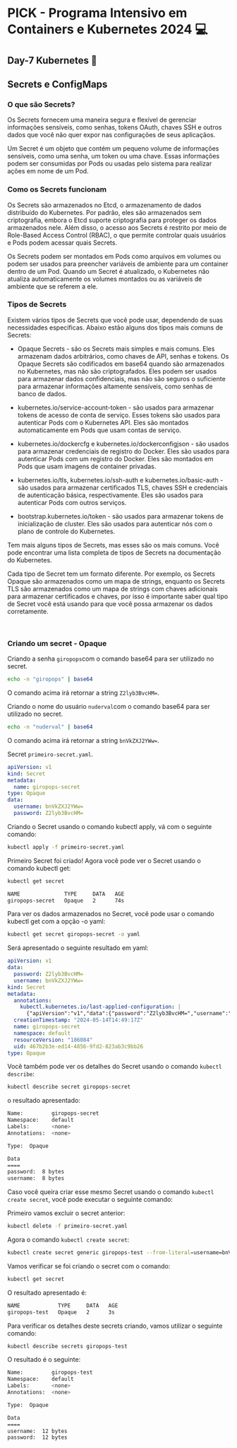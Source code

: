 # PICK - Programa Intensivo em Containers e Kubernetes 2024 :computer:

## Day-7 Kubernetes :rocket:

## Secrets e ConfigMaps


### O que são Secrets?

Os Secrets fornecem uma maneira segura e flexível de gerenciar informações sensíveis, como senhas, tokens OAuth, chaves SSH e outros dados que você não quer expor nas configurações de seus aplicaçãos.

Um Secret é um objeto que contém um pequeno volume de informações sensíveis, como uma senha, um token ou uma chave. Essas informações podem ser consumidas por Pods ou usadas pelo sistema para realizar ações em nome de um Pod.

 

### Como os Secrets funcionam

Os Secrets são armazenados no Etcd, o armazenamento de dados distribuído do Kubernetes. Por padrão, eles são armazenados sem criptografia, embora o Etcd suporte criptografia para proteger os dados armazenados nele. Além disso, o acesso aos Secrets é restrito por meio de Role-Based Access Control (RBAC), o que permite controlar quais usuários e Pods podem acessar quais Secrets.

Os Secrets podem ser montados em Pods como arquivos em volumes ou podem ser usados para preencher variáveis de ambiente para um container dentro de um Pod. Quando um Secret é atualizado, o Kubernetes não atualiza automaticamente os volumes montados ou as variáveis de ambiente que se referem a ele.

 

### Tipos de Secrets

Existem vários tipos de Secrets que você pode usar, dependendo de suas necessidades específicas. Abaixo estão alguns dos tipos mais comuns de Secrets:

- Opaque Secrets - são os Secrets mais simples e mais comuns. Eles armazenam dados arbitrários, como chaves de API, senhas e tokens. Os Opaque Secrets são codificados em base64 quando são armazenados no Kubernetes, mas não são criptografados. Eles podem ser usados para armazenar dados confidenciais, mas não são seguros o suficiente para armazenar informações altamente sensíveis, como senhas de banco de dados.

- kubernetes.io/service-account-token - são usados para armazenar tokens de acesso de conta de serviço. Esses tokens são usados para autenticar Pods com o Kubernetes API. Eles são montados automaticamente em Pods que usam contas de serviço.

- kubernetes.io/dockercfg e kubernetes.io/dockerconfigjson - são usados para armazenar credenciais de registro do Docker. Eles são usados para autenticar Pods com um registro do Docker. Eles são montados em Pods que usam imagens de container privadas.

- kubernetes.io/tls, kubernetes.io/ssh-auth e kubernetes.io/basic-auth - são usados para armazenar certificados TLS, chaves SSH e credenciais de autenticação básica, respectivamente. Eles são usados para autenticar Pods com outros serviços.

- bootstrap.kubernetes.io/token - são usados para armazenar tokens de inicialização de cluster. Eles são usados para autenticar nós com o plano de controle do Kubernetes.

Tem mais alguns tipos de Secrets, mas esses são os mais comuns. Você pode encontrar uma lista completa de tipos de Secrets na documentação do Kubernetes.

Cada tipo de Secret tem um formato diferente. Por exemplo, os Secrets Opaque são armazenados como um mapa de strings, enquanto os Secrets TLS são armazenados como um mapa de strings com chaves adicionais para armazenar certificados e chaves, por isso é importante saber qual tipo de Secret você está usando para que você possa armazenar os dados corretamente.

&nbsp;

### Criando um secret - Opaque

Criando a senha `giropops`com o comando base64 para ser utilizado no secret.

```bash
echo -n "giropops" | base64
```
O comando acima irá retornar a string `Z2lyb3BvcHM=`.

Criando o nome do usuário `nuderval`com o comando base64 para ser utilizado no secret.

```bash
echo -n "nuderval" | base64
```
O comando acima irá retornar a string `bnVkZXJ2YWw=`.

Secret `primeiro-secret.yaml`.

```yaml
apiVersion: v1
kind: Secret
metadata:
  name: giropops-secret
type: Opaque
data:
  username: bnVkZXJ2YWw=
  password: Z2lyb3BvcHM=
```

Criando o Secret usando o comando kubectl apply, vá com o seguinte comando:

```bash
kubectl apply -f primeiro-secret.yaml 
```

Primeiro Secret foi criado! Agora você pode ver o Secret usando o comando kubectl get:

```bash
kubectl get secret

NAME              TYPE     DATA   AGE
giropops-secret   Opaque   2      74s
```

Para ver os dados armazenados no Secret, você pode usar o comando kubectl get com a opção -o yaml:

```bash
kubectl get secret giropops-secret -o yaml
```
Será apresentado o seguinte resultado em yaml:

```yaml
apiVersion: v1
data:
  password: Z2lyb3BvcHM=
  username: bnVkZXJ2YWw=
kind: Secret
metadata:
  annotations:
    kubectl.kubernetes.io/last-applied-configuration: |
      {"apiVersion":"v1","data":{"password":"Z2lyb3BvcHM=","username":"bnVkZXJ2YWw="},"kind":"Secret","metadata":{"annotations":{},"name":"giropops-secret","namespace":"default"},"type":"Opaque"}
  creationTimestamp: "2024-05-14T14:49:17Z"
  name: giropops-secret
  namespace: default
  resourceVersion: "186084"
  uid: 467b2b3e-ed14-4856-9fd2-823ab3c9bb26
type: Opaque
```
Você também pode ver os detalhes do Secret usando o comando `kubectl describe`:

```bash
kubectl describe secret giropops-secret
```
o resultado apresentado:

```bash
Name:         giropops-secret
Namespace:    default
Labels:       <none>
Annotations:  <none>

Type:  Opaque

Data
====
password:  8 bytes
username:  8 bytes
```

Caso você queira criar esse mesmo Secret usando o comando `kubectl create secret`, você pode executar o seguinte comando:

Primeiro vamos excluir o secret anterior:

```bash
kubectl delete -f primeiro-secret.yaml 
```
Agora o comando `kubectl create secret`:

```bash
kubectl create secret generic giropops-test --from-literal=username=bnVkZXJ2YWw= --from-literal=password=Z2lyb3BvcHM=
```
Vamos verificar se foi criando o secret com o comando:

```bash
kubectl get secret
```

O resultado apresentado é:

```bash
NAME            TYPE     DATA   AGE
giropops-test   Opaque   2      3s
```

Para verificar os detalhes deste secrets criando, vamos utilizar o seguinte comando:

```bash
kubectl describe secrets giropops-test
```
O resultado é o seguinte:

```bash
Name:         giropops-test
Namespace:    default
Labels:       <none>
Annotations:  <none>

Type:  Opaque

Data
====
username:  12 bytes
password:  12 bytes
```


